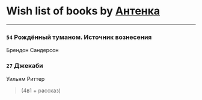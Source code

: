 # Wish list of books by [Антенка](https://plus.google.com/u/0/118158645037334943900/)
---

### `54` Рождённый туманом. Источник вознесения
Брендон Сандерсон

### `27` Джекаби
Уильям Риттер
> (4в1 + рассказ)

